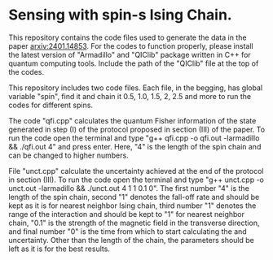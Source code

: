 # Sensing with spin-s Ising Chain.

This repository contains the code files used to generate the data in the paper [arxiv:2401.14853](https://arxiv.org/pdf/2401.14853.pdf).
For the codes to function properly, please install the latest version of "Armadillo" and "QIClib" package written in C++ for quantum computing tools.
Include the path of the "QIClib" file at the top of the codes.

This repository includes two code files. Each file, in the begging, has global variable "spin", find it and chain it 0.5, 1.0, 1.5, 2, 2.5 and more to run the codes for different spins.


The code "qfi.cpp" calculates the quantum Fisher information of the state generated in step (I) of the protocol proposed in section (III) of the paper.
To run the code open the terminal and type "g++ qfi.cpp -o qfi.out -larmadillo && ./qfi.out 4" and press enter. Here, "4" is the length of the spin chain and can be changed to higher numbers.


File "unct.cpp" calculate the uncertainty achieved at the end of the protocol in section (III). 
To run the code open the terminal and type "g++ unct.cpp -o unct.out -larmadillo && ./unct.out 4 1 1 0.1 0". The first number "4" is the length of the spin chain, second "1" denotes the fall-off rate and should be kept as it is for nearest neighbor Ising chain, third number "1" denotes the range of the interaction and should be kept to "1" for nearest neighbor chain, "0.1" is the strength of the magnetic field in the transverse direction, and final number "0" is the time from which to start calculating the and uncertainty.
Other than the length of the chain, the parameters should be left as it is for the best results.
